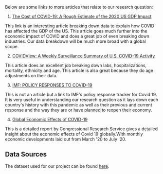 Below are some links to more articles that relate to our research question:

 1. [The Cost of COVID-19: A Rough Estimate of the 2020 US GDP Impact](https://www.mercatus.org/publications/covid-19-policy-brief-series/cost-covid-19-rough-estimate-2020-us-gdp-impact)
 
This link is an interesting article breaking down data to explain how COVID has affected the GDP of the US. This article goes much further into the economic impact of COVID and does a great job of even breaking down industries. Our data breakdown will be much more broad with a global scope.

 2. [COVIDView: A Weekly Surveillance Summary of U.S. COVID-19 Activity](https://www.cdc.gov/coronavirus/2019-ncov/covid-data/covidview/index.html)
 
This article does an excellent job breaking down labs, hospitalizations, mortality, ethnicity and age. This article is also great because they do age adjustments on their data.

 3. [IMF: POLICY RESPONSES TO COVID-19](https://www.imf.org/en/Topics/imf-and-covid19/Policy-Responses-to-COVID-19)
 
This is not an article but a link to IMF's policy response tracker for Covid 19. It is very useful in understanding our research question as it lays down each country's history with this pandemic as well as their previous and current response and the way they are or have planned to reopen their economy.

 4. [Global Economic Effects of COVID-19](https://fas.org/sgp/crs/row/R46270.pdf)
 
This is a detailed report by Congressional Research Service gives a detailed insight about the economic effects of Covid 19 globally.With monthly economic developments laid out from March '20 to July '20.

## Data Sources
The dataset used for our project can be found [here](https://ourworldindata.org/coronavirus/country/united-states?country=~USA).

